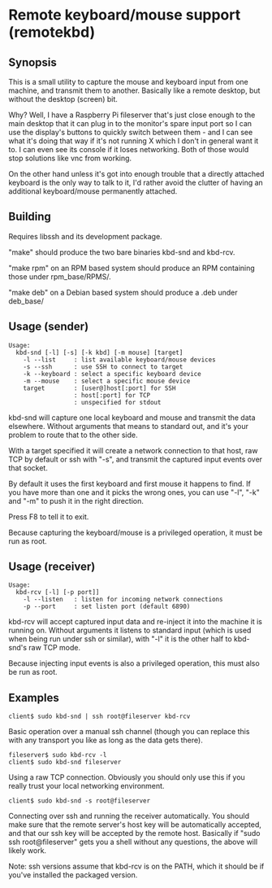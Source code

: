 # Remote keyboard/mouse support (remotekbd)

## Synopsis

This is a small utility to capture the mouse and keyboard input from one
machine, and transmit them to another. Basically like a remote desktop,
but without the desktop (screen) bit.

Why? Well, I have a Raspberry Pi fileserver that's just close enough to
the main desktop that it can plug in to the monitor's spare input port so
I can use the display's buttons to quickly switch between them - and I
can see what it's doing that way if it's not running X which I don't in
general want it to. I can even see its console if it loses networking.
Both of those would stop solutions like vnc from working.

On the other hand unless it's got into enough trouble that a directly
attached keyboard is the only way to talk to it, I'd rather avoid the
clutter of having an additional keyboard/mouse permanently attached.


## Building

Requires libssh and its development package.

"make" should produce the two bare binaries kbd-snd and kbd-rcv.

"make rpm" on an RPM based system should produce an RPM containing those
under rpm_base/RPMS/.

"make deb" on a Debian based system should produce a .deb under deb_base/

## Usage (sender)

```
Usage:
  kbd-snd [-l] [-s] [-k kbd] [-m mouse] [target]
    -l --list     : list available keyboard/mouse devices
    -s --ssh      : use SSH to connect to target
    -k --keyboard : select a specific keyboard device
    -m --mouse    : select a specific mouse device
    target        : [user@]host[:port] for SSH
                  : host[:port] for TCP
                  : unspecified for stdout
```

kbd-snd will capture one local keyboard and mouse and transmit the data
elsewhere. Without arguments that means to standard out, and it's your
problem to route that to the other side.

With a target specified it will create a network connection to that
host, raw TCP by default or ssh with "-s", and transmit the captured
input events over that socket.

By default it uses the first keyboard and first mouse it happens to find.
If you have more than one and it picks the wrong ones, you can use "-l",
"-k" and "-m" to push it in the right direction.

Press F8 to tell it to exit.

Because capturing the keyboard/mouse is a privileged operation, it must
be run as root.


## Usage (receiver)

```
Usage:
  kbd-rcv [-l] [-p port]]
    -l --listen   : listen for incoming network connections
    -p --port     : set listen port (default 6890)
```

kbd-rcv will accept captured input data and re-inject it into the machine
it is running on. Without arguments it listens to standard input (which
is used when being run under ssh or similar), with "-l" it is the other
half to kbd-snd's raw TCP mode.

Because injecting input events is also a privileged operation, this must
also be run as root.


## Examples

```
client$ sudo kbd-snd | ssh root@fileserver kbd-rcv
```

Basic operation over a manual ssh channel (though you can replace this
with any transport you like as long as the data gets there).

```
fileserver$ sudo kbd-rcv -l
client$ sudo kbd-snd fileserver
```

Using a raw TCP connection. Obviously you should only use this if you
really trust your local networking environment.

```
client$ sudo kbd-snd -s root@fileserver
```

Connecting over ssh and running the receiver automatically. You should
make sure that the remote server's host key will be automatically
accepted, and that our ssh key will be accepted by the remote host.
Basically if "sudo ssh root@fileserver" gets you a shell without any
questions, the above will likely work.

Note: ssh versions assume that kbd-rcv is on the PATH, which it should
be if you've installed the packaged version.
